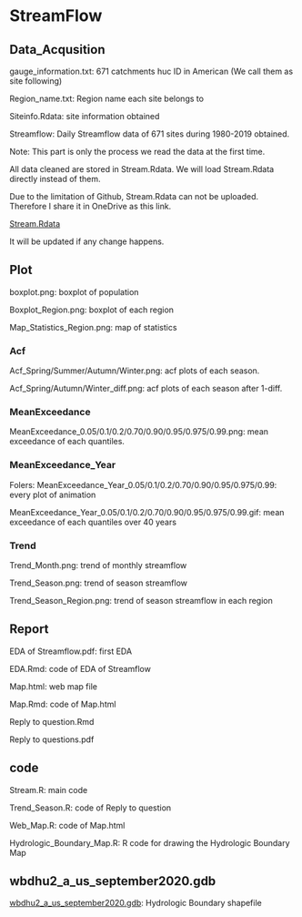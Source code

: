 # StreamFlow

## Data_Acqusition
  gauge_information.txt: 671 catchments huc ID in American (We call them as site following)
  
  Region_name.txt: Region name each site belongs to
  
  Siteinfo.Rdata: site information obtained
  
  Streamflow: Daily Streamflow data of 671 sites during 1980-2019 obtained.
  
  Note: This part is only the process we read the data at the first time. 
  
  All data cleaned are stored in Stream.Rdata. We will load Stream.Rdata directly instead of them.
  
  Due to the limitation of Github, Stream.Rdata can not be uploaded. Therefore I share it in OneDrive as this link.
  
  [Stream.Rdata](https://gla-my.sharepoint.com/:u:/g/personal/2592713l_student_gla_ac_uk/EUr9-JfRzzZCqoaT3R8Cl88BSifU7cAC5mSXVMxYyaCa9A?e=xCsIlf)
  
  It will be updated if any change happens.

## Plot

boxplot.png: boxplot of population

Boxplot_Region.png: boxplot of each region

Map_Statistics_Region.png: map of statistics

### Acf

Acf_Spring/Summer/Autumn/Winter.png: acf plots of each season.

Acf_Spring/Autumn/Winter_diff.png: acf plots of each season after 1-diff.

### MeanExceedance

MeanExceedance_0.05/0.1/0.2/0.70/0.90/0.95/0.975/0.99.png: mean exceedance of each quantiles.

### MeanExceedance_Year

Folers: MeanExceedance_Year_0.05/0.1/0.2/0.70/0.90/0.95/0.975/0.99: every plot of animation

MeanExceedance_Year_0.05/0.1/0.2/0.70/0.90/0.95/0.975/0.99.gif: mean exceedance of each quantiles over 40 years

### Trend

Trend_Month.png: trend of monthly streamflow

Trend_Season.png: trend of season streamflow

Trend_Season_Region.png: trend of season streamflow in each region

## Report

EDA of Streamflow.pdf: first EDA

EDA.Rmd: code of EDA of Streamflow

Map.html: web map file

Map.Rmd: code of Map.html

Reply to question.Rmd

Reply to questions.pdf

## code

Stream.R: main code

Trend_Season.R: code of Reply to question

Web_Map.R: code of Map.html

Hydrologic_Boundary_Map.R: R code for drawing the Hydrologic Boundary Map

## wbdhu2_a_us_september2020.gdb

[wbdhu2_a_us_september2020.gdb](https://nrcs.app.box.com/v/huc/folder/18546994164): Hydrologic Boundary shapefile

